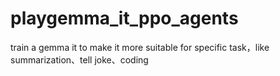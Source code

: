 # playgemma_it_ppo_agents
train a gemma it to make it more suitable for specific task，like summarization、tell joke、coding
